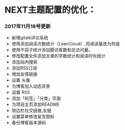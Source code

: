 # NEXT主题配置的优化：
  ###  2017年11月18号更新
  * 新增gitalk评论系统
  * 使用添加阅读次数统计（LeanCloud）,将阅读量改为热度
  * 使用不蒜子统计添加脚访客数和总访问量。
  * 修改配置文件添加文章的字数统计和阅读时长统计
  * 添加站内搜索 
  * 添加RSS订阅
  * 增加友情链接
  * 设置 头像
  * 为博客加入动态背景
  * 设置 RSS
  * 添加「标签」「分类」页面
  * 为项目主页添加README
  * 侧边栏社交链接,友链
  * 设置菜单修改留言图标
  * 备份博客版本源码
